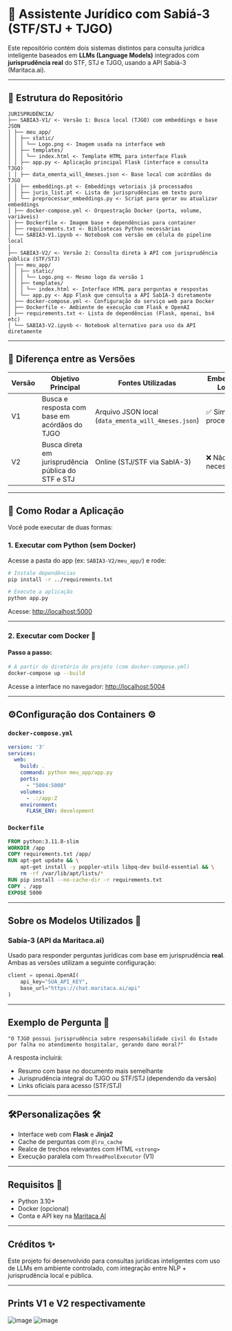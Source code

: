# 🧠 Assistente Jurídico com Sabiá-3 (STF/STJ + TJGO)

Este repositório contém dois sistemas distintos para consulta jurídica inteligente baseados em **LLMs (Language Models)** integrados com **jurisprudência real** do STF, STJ e TJGO, usando a API Sabiá-3 (Maritaca.ai).

---

## 📁 Estrutura do Repositório

```
JURISPRUDÊNCIA/
├── SABIA3-V1/ <- Versão 1: Busca local (TJGO) com embeddings e base JSON
│ ├── meu_app/
│ │ ├── static/
│ │ │ └── Logo.png <- Imagem usada na interface web
│ │ ├── templates/
│ │ │ └── index.html <- Template HTML para interface Flask
│ │ ├── app.py <- Aplicação principal Flask (interface e consulta TJGO)
│ │ ├── data_ementa_will_4meses.json <- Base local com acórdãos do TJGO
│ │ ├── embeddings.pt <- Embeddings vetoriais já processados
│ │ ├── juris_list.pt <- Lista de jurisprudências em texto puro
│ │ └── preprocessar_embeddings.py <- Script para gerar ou atualizar embeddings
│ ├── docker-compose.yml <- Orquestração Docker (porta, volume, variáveis)
│ ├── Dockerfile <- Imagem base + dependências para container
│ ├── requirements.txt <- Bibliotecas Python necessárias
│ └── SABIA3-V1.ipynb <- Notebook com versão em célula do pipeline local
│
├── SABIA3-V2/ <- Versão 2: Consulta direta à API com jurisprudência pública (STF/STJ)
│ ├── meu_app/
│ │ ├── static/
│ │ │ └── Logo.png <- Mesmo logo da versão 1
│ │ ├── templates/
│ │ │ └── index.html <- Interface HTML para perguntas e respostas
│ │ └── app.py <- App Flask que consulta a API SabIA-3 diretamente
│ ├── docker-compose.yml <- Configuração do serviço web para Docker
│ ├── Dockerfile <- Ambiente de execução com Flask e OpenAI
│ ├── requirements.txt <- Lista de dependências (Flask, openai, bs4 etc)
│ └── SABIA3-V2.ipynb <- Notebook alternativo para uso da API diretamente
```

---

## 🔀 Diferença entre as Versões

| Versão | Objetivo Principal | Fontes Utilizadas | Embeddings Locais | Consulta à API | Interface Web |
|--------|--------------------|-------------------|-------------------|----------------|----------------|
| V1     | Busca e resposta com base em acórdãos do TJGO | Arquivo JSON local (`data_ementa_will_4meses.json`) | ✅ Sim (pré-processados) | ✅ SabIA-3 | ❌ Apenas notebook |
| V2     | Busca direta em jurisprudência pública do STF e STJ | Online (STJ/STF via SabIA-3) | ❌ Não necessário | ✅ SabIA-3 | ✅ Flask com HTML |

---

## 🧪 Como Rodar a Aplicação

Você pode executar de duas formas:

### 1. Executar com Python (sem Docker)

Acesse a pasta do app (ex: `SABIA3-V2/meu_app/`) e rode:

```bash
# Instale dependências
pip install -r ../requirements.txt

# Execute a aplicação
python app.py
```

Acesse: [http://localhost:5000](http://localhost:5000)

---

### 2. Executar com Docker 🐳

#### Passo a passo:

```bash
# A partir do diretório do projeto (com docker-compose.yml)
docker-compose up --build
```

Acesse a interface no navegador: [http://localhost:5004](http://localhost:5004)

---

## ⚙Configuração dos Containers ⚙️

### `docker-compose.yml`

```yaml
version: '3'
services:
  web:
    build: .
    command: python meu_app/app.py
    ports:
      - "5004:5000"
    volumes:
      - .:/app:Z
    environment:
      FLASK_ENV: development
```

### `Dockerfile`

```Dockerfile
FROM python:3.11.8-slim
WORKDIR /app
COPY requirements.txt /app/
RUN apt-get update && \
    apt-get install -y poppler-utils libpq-dev build-essential && \
    rm -rf /var/lib/apt/lists/*
RUN pip install --no-cache-dir -r requirements.txt
COPY . /app
EXPOSE 5000
```

---

## Sobre os Modelos Utilizados 🧠

### Sabía-3 (API da Maritaca.ai)
Usado para responder perguntas jurídicas com base em jurisprudência **real**. Ambas as versões utilizam a seguinte configuração:

```python
client = openai.OpenAI(
    api_key="SUA_API_KEY",
    base_url="https://chat.maritaca.ai/api"
)
```

---

## Exemplo de Pergunta 💬

```text
"O TJGO possui jurisprudência sobre responsabilidade civil do Estado por falha no atendimento hospitalar, gerando dano moral?"
```

A resposta incluirá:

- Resumo com base no documento mais semelhante
- Jurisprudência integral do TJGO ou STF/STJ (dependendo da versão)
- Links oficiais para acesso (STF/STJ)

---

## 🛠Personalizações 🛠️

- Interface web com **Flask** e **Jinja2**
- Cache de perguntas com `@lru_cache`
- Realce de trechos relevantes com HTML `<strong>`
- Execução paralela com `ThreadPoolExecutor` (V1)

---

## Requisitos 📌

- Python 3.10+
- Docker (opcional)
- Conta e API key na [Maritaca AI](https://docs.maritaca.ai/pt/visao-geral)

---

## Créditos ✨

Este projeto foi desenvolvido para consultas jurídicas inteligentes com uso de LLMs em ambiente controlado, com integração entre NLP + jurisprudência local e pública.

---

## Prints V1 e V2 respectivamente
![image](https://github.com/user-attachments/assets/35df6c26-ad7f-4847-9f61-1cb93f282bba)
![image](https://github.com/user-attachments/assets/06678e50-d273-4218-823c-7aec46bed969)






